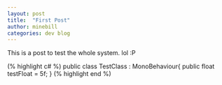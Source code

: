 ```yaml
---
layout: post
title:  "First Post"
author: minebill
categories: dev blog
---
```


This is a post to test the whole system. lol :P

(% highlight c# %)
public class TestClass : MonoBehaviour{
    public float testFloat = 5f;
}
(% highlight end %)